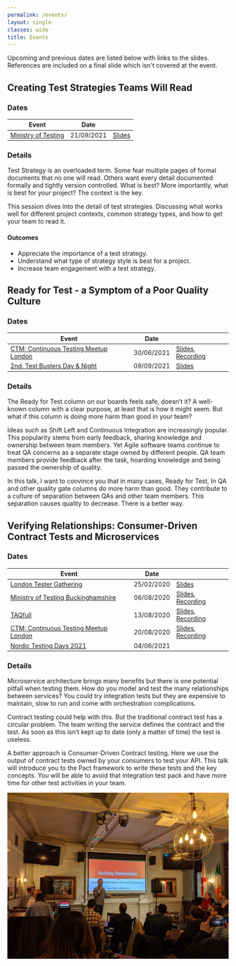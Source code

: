 ```yaml
---
permalink: /events/
layout: single
classes: wide
title: Events
---
```


Upcoming and previous dates are listed below with links to the slides. References are included on a final slide which isn't covered at the event.

## Creating Test Strategies Teams Will Read

### Dates

| Event                                                             | Date       |                                                                       |
| ----------------------------------------------------------------- | ---------- |-----------------------------------------------------------------------|
| [Ministry of Testing](https://bit.ly/3BxNq16)                     | 21/09/2021 | [Slides](https://bit.ly/3AxFxIU)                                      |

### Details

Test Strategy is an overloaded term. Some fear multiple pages of formal documents that no one will read. Others want every detail documented formally and tightly version controlled. What is best? More importantly, what is best for your project? The context is the key.

This session dives into the detail of test strategies. Discussing what works well for different project contexts, common strategy types, and how to get your team to read it.

#### Outcomes

* Appreciate the importance of a test strategy.
* Understand what type of strategy style is best for a project.
* Increase team engagement with a test strategy.

## Ready for Test - a Symptom of a Poor Quality Culture

### Dates

| Event                                                             | Date       |                                                                       |
| ----------------------------------------------------------------- | ---------- |-----------------------------------------------------------------------|
| [CTM: Continuous Testing Meetup London](https://bit.ly/3kn0pO1)   | 30/06/2021 | [Slides](https://bit.ly/3B1wFMw), [Recording](https://bit.ly/3iyHInE) |
| [2nd. Test Busters Day & Night](https://bit.ly/3Bu7elU)           | 09/09/2021 | [Slides](https://bit.ly/3u2U9NX)                                      |

### Details

The Ready for Test column on our boards feels safe, doesn’t it? A well-known column with a clear purpose, at least that is how it might seem. But what if this column is doing more harm than good in your team?

Ideas such as Shift Left and Continuous Integration are increasingly popular. This popularity stems from early feedback, sharing knowledge and ownership between team members. Yet Agile software teams continue to treat QA concerns as a separate stage owned by different people. QA team members provide feedback after the task, hoarding knowledge and being passed the ownership of quality.

In this talk, I want to convince you that in many cases, Ready for Test, In QA and other quality gate columns do more harm than good. They contribute to a culture of separation between QAs and other team members. This separation causes quality to decrease. There is a better way.

## Verifying Relationships: Consumer-Driven Contract Tests and Microservices

### Dates

| Event                                                             | Date       |                                                                       |
| ----------------------------------------------------------------- | ---------- |-----------------------------------------------------------------------|
| [London Tester Gathering](http://bit.ly/3955bXU)                  | 25/02/2020 | [Slides](http://bit.ly/2TmIgAq)                                       |
| [Ministry of Testing Buckinghamshire](https://bit.ly/32i7wht)     | 06/08/2020 | [Slides](https://bit.ly/31qeLC7), [Recording](https://bit.ly/3kzGZCZ) |
| [TAQfull](https://bit.ly/2B21CWA)                                 | 13/08/2020 | [Slides](https://bit.ly/31RB4Ay), [Recording](https://bit.ly/3hhOlZK) |
| [CTM: Continuous Testing Meetup London](https://bit.ly/3a16Oam)   | 20/08/2020 | [Slides](https://bit.ly/2QcXY08), [Recording](https://bit.ly/3aRttGz) |
| [Nordic Testing Days 2021](http://bit.ly/32wn3rY)                 | 04/06/2021 |                                                                       |

### Details

Microservice architecture brings many benefits but there is one potential pitfall when testing them.
How do you model and test the many relationships between services? You could try integration tests but they are expensive to maintain,
slow to run and come with orchestration complications.

Contract testing could help with this. But the traditional contract test has a circular problem.
The team writing the service defines the contract and the test.
As soon as this isn’t kept up to date (only a matter of time) the test is useless.

A better approach is Consumer-Driven Contract testing. Here we use the output of contract tests owned by your consumers to test your API.
This talk will introduce you to the Pact framework to write these tests and the key concepts.
You will be able to avoid that integration test pack and have more time for other test activities in your team.

![Speaking at London Tester Gathering](/assets/img/events/verify_relationships.jpg)
